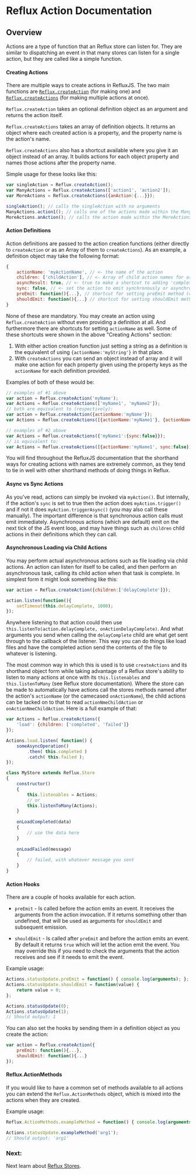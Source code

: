 
# Reflux Action Documentation

## Overview 

Actions are a type of function that an Reflux store can listen for. They are similar to dispatching an event in that many stores can listen for a single action, but they are called like a simple function.

#### Creating Actions

There are multiple ways to create actions in RefluxJS. The two main functions are [`Reflux.createAction`](#refluxcreateaction) (for making one) and [`Reflux.createActions`](#refluxcreateactions) (for making multiple actions at once).

`Reflux.createAction` takes an optional definition object as an argument and returns the action itself.

`Reflux.createActions` takes an array of definition objects. It returns an object where each created action is a property, and the property name is the action's name.

`Reflux.createActions` also has a shortcut available where you give it an object instead of an array. It builds actions for each object property and names those actions after the property name.

Simple usage for these looks like this:

```javascript
var singleAction = Reflux.createAction();
var ManyActions = Reflux.createActions(['action1', 'action2']);
var MoreActions = Reflux.createActions({anAction:{...}});

singleAction(); // calls the singleAction with no arguments
ManyActions.action1(); // calls one of the actions made within the ManyActions object
MoreActions.anAction(); // calls the action made within the MoreActions object
```

#### Action Definitions

Action definitions are passed to the action creation functions (either directly to `createAction` or as an Array of them to `createActions`). As an example, a definition object may take the following format:

```javascript
{
	actionName: 'myActionName', // <- the name of the action
	children: ['childAction'], // <- Array of child action names for async operations
	asyncResult: true, // <- true to make a shortcut to adding 'completed' and 'failed' children
	sync: false, // <- set the action to emit synchronously or asynchronously (async by default)
	preEmit: function(){...}, // shortcut for setting preEmit method (covered later)
	shouldEmit: function(){...} // shortcut for setting shouldEmit method (covered later)
}
```

None of these are mandatory. You may create an action using `Reflux.createAction` without even providing a definition at all. And furthermore there are shortcuts for setting `actionName` as well. Some of these shortcuts were shown in the above "Creating Actions" section:

1. With either action creation function just setting a string as a definition is the equivalent of using `{actionName:'myString'}` in that place.
2. With `createActions` you can send an object instead of array and it will make one action for each property given using the property keys as the `actionName` for each definition provided.

Examples of both of these would be:

```javascript
// examples of #1 above
var action = Reflux.createAction('myName');
var Actions = Reflux.createActions(['myName1', 'myName2']);
// both are equivalent to (respectively):
var action = Reflux.createAction({actionName:'myName'});
var Actions = Reflux.createActions([{actionName:'myName1'}, {actionName:'myName2'}]);

// examples of #2 above
var Actions = Reflux.createActions({'myName1':{sync:false}});
// is equivalent to:
var Actions = Reflux.createActions([{actionName:'myName1', sync:false}]);
```

You will find throughout the RefluxJS documentation that the shorthand ways for creating actions with names are extremely common, as they tend to tie in well with other shorthand methods of doing things in Reflux.

#### Async vs Sync Actions

As you've read, actions can simply be invoked via `myAction()`. But internally, if the action's `sync` is set to true then the action does `myAction.trigger()` and if not it does `myAction.triggerAsync()` (you may also call these manually). The important difference is that synchronous action calls must emit immediately. Asynchronous actions (which are default) emit on the next tick of the JS event loop, and may have things such as `children` child actions in their definitions which they can call.

#### Asynchronous Loading via Child Actions

You may perform actual asynchronous actions such as file loading via child actions. An action can listen for itself to be called, and then perform an asynchronous task, calling its child action when that task is complete. In simplest form it might look something like this:

```javascript
var action = Reflux.createAction({children:['delayComplete']});

action.listen(function(){
	setTimeout(this.delayComplete, 1000);
});
```

Anywhere listening to that action could then use `this.listenTo(action.delayComplete, onActionDelayComplete)`. And what arguments you send when calling the `delayComplete` child are what get sent through to the callback of the listener. This way you can do things like load files and have the completed action send the contents of the file to whatever is listening.

The most common way in which this is used is to use `createActions` and its shorthand object form while taking advantage of a Reflux store's ability to listen to many actions at once with its `this.listenables` and `this.listenToMany` (see Reflux store documentation). Where the store can be made to automatically have actions call the stores methods named after the action's `actionName` (or the camecased `onActionName`), the child actions can be tacked on to that to read `actionNmeChildAction` or `onActionNmeChildAction`. Here is a full example of that:

```javascript
var Actions = Reflux.createActions({
	'load': {children: ['completed', 'failed']}
});

Actions.load.listen( function() {
    someAsyncOperation()
        .then( this.completed )
        .catch( this.failed );
});

class MyStore extends Reflux.Store
{
	constructor()
	{
		this.listenables = Actions;
		// or
		this.listenToMany(Actions);
	}
	
	onLoadCompleted(data)
	{
		// use the data here
	}
	
	onLoadFailed(message)
	{
		// failed, with whatever message you sent
	}
}
```

#### Action Hooks

There are a couple of hooks available for each action.

* `preEmit` - Is called before the action emits an event. It receives the arguments from the action invocation. If it returns something other than undefined, that will be used as arguments for `shouldEmit` and subsequent emission.

* `shouldEmit` - Is called after `preEmit` and before the action emits an event. By default it returns `true` which will let the action emit the event. You may override this if you need to check the arguments that the action receives and see if it needs to emit the event.

Example usage:

```javascript
Actions.statusUpdate.preEmit = function() { console.log(arguments); };
Actions.statusUpdate.shouldEmit = function(value) {
    return value > 0;
};

Actions.statusUpdate(0);
Actions.statusUpdate(1);
// Should output: 1
```

You can also set the hooks by sending them in a definition object as you create the action:

```javascript
var action = Reflux.createAction({
    preEmit: function(){...},
    shouldEmit: function(){...}
});
```

#### Reflux.ActionMethods

If you would like to have a common set of methods available to all actions you can extend the `Reflux.ActionMethods` object, which is mixed into the actions when they are created.

Example usage:

```javascript
Reflux.ActionMethods.exampleMethod = function() { console.log(arguments); };

Actions.statusUpdate.exampleMethod('arg1');
// Should output: 'arg1'
```

### Next:

Next learn about [Reflux Stores](../stores/README.md).
